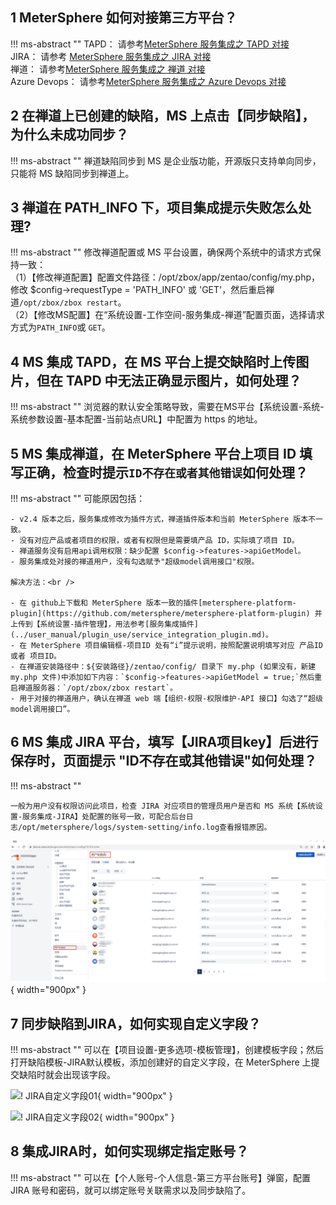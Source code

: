 


## 1 MeterSphere 如何对接第三方平台？
!!! ms-abstract ""
    TAPD： 请参考[MeterSphere 服务集成之 TAPD 对接](https://kb.fit2cloud.com/?p=259)<br />
    JIRA： 请参考 [MeterSphere 服务集成之 JIRA 对接](https://kb.fit2cloud.com/?p=258)<br />
    禅道：  请参考[MeterSphere 服务集成之 禅道 对接](https://kb.fit2cloud.com/?p=257)<br />
    Azure Devops： 请参考[MeterSphere 服务集成之 Azure Devops 对接](https://kb.fit2cloud.com/?p=260)<br />

## 2 在禅道上已创建的缺陷，MS 上点击【同步缺陷】，为什么未成功同步？
!!! ms-abstract ""
    禅道缺陷同步到 MS 是企业版功能，开源版只支持单向同步，只能将 MS 缺陷同步到禅道上。

## 3 禅道在 PATH_INFO 下，项目集成提示失败怎么处理?
!!! ms-abstract ""
    修改禅道配置或 MS 平台设置，确保两个系统中的请求方式保持一致：<br />
    （1）【修改禅道配置】配置文件路径：/opt/zbox/app/zentao/config/my.php，修改 $config->requestType = 'PATH_INFO' 或 'GET'，然后重启禅道`/opt/zbox/zbox restart`。<br />
    （2）【修改MS配置】在“系统设置-工作空间-服务集成-禅道”配置页面，选择请求方式为`PATH_INFO`或 `GET`。

## 4 MS 集成 TAPD，在 MS 平台上提交缺陷时上传图片，但在 TAPD 中无法正确显示图片，如何处理？
!!! ms-abstract ""
    浏览器的默认安全策略导致，需要在MS平台【系统设置-系统-系统参数设置-基本配置-当前站点URL】中配置为 https 的地址。

## 5 MS 集成禅道，在 MeterSphere 平台上项目 ID 填写正确，检查时提示`ID不存在或者其他错误`如何处理？
!!! ms-abstract ""
    可能原因包括：

    - v2.4 版本之后，服务集成修改为插件方式，禅道插件版本和当前 MeterSphere 版本不一致。
    - 没有对应产品或者项目的权限，或者有权限但是需要填产品 ID，实际填了项目 ID。
    - 禅道服务没有启用api调用权限：缺少配置 $config->features->apiGetModel。
    - 服务集成处对接的禅道用户，没有勾选赋予"超级model调用接口"权限。

    解决方法：<br />

    - 在 github上下载和 MeterSphere 版本一致的插件[metersphere-platform-plugin](https://github.com/metersphere/metersphere-platform-plugin) 并上传到【系统设置-插件管理】，用法参考[服务集成插件](../user_manual/plugin_use/service_integration_plugin.md)。
    - 在 MeterSphere 项目编辑框-项目ID 处有“i”提示说明，按照配置说明填写对应 产品ID 或者 项目ID。 
    - 在禅道安装路径中：${安装路径}/zentao/config/ 目录下 my.php (如果没有，新建 my.php 文件)中添加如下内容：`$config->features->apiGetModel = true;`然后重启禅道服务器：`/opt/zbox/zbox restart`。 
    - 用于对接的禅道用户，确认在禅道 web 端【组织-权限-权限维护-API 接口】勾选了“超级model调用接口”。


## 6 MS 集成 JIRA 平台，填写【JIRA项目key】后进行保存时，页面提示 "ID不存在或其他错误"如何处理？
!!! ms-abstract ""

    一般为用户没有权限访问此项目，检查 JIRA 对应项目的管理员用户是否和 MS 系统【系统设置-服务集成-JIRA】处配置的账号一致，可配合后台日志/opt/metersphere/logs/system-setting/info.log查看报错原因。
![! JIRA](../img/faq/服务集成JIRA.png){ width="900px" }

## 7 同步缺陷到JIRA，如何实现自定义字段？
!!! ms-abstract ""
    可以在【项目设置-更多选项-模板管理】，创建模板字段；然后打开缺陷模板-JIRA默认模板，添加创建好的自定义字段，在 MeterSphere 上提交缺陷时就会出现该字段。

![! JIRA自定义字段01](../img/faq/创建自定义字段.png){ width="900px" }

![! JIRA自定义字段02](../img/faq/用例模板添加.png){ width="900px" }

## 8 集成JIRA时，如何实现绑定指定账号？
!!! ms-abstract ""
    可以在【个人账号-个人信息-第三方平台账号】弹窗，配置 JIRA 账号和密码，就可以绑定账号关联需求以及同步缺陷了。
